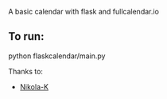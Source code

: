 A basic calendar with flask and fullcalendar.io


To run:
------
python flaskcalendar/main.py


Thanks to:
* [Nikola-K](https://github.com/Nikola-K)
